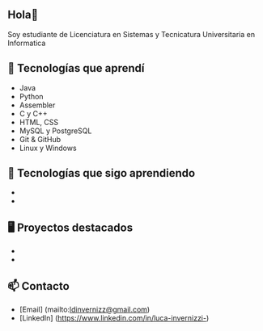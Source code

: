 ## Hola👋
Soy estudiante de Licenciatura en Sistemas y Tecnicatura Universitaria en Informatica 

## 🧰 Tecnologías que aprendí
- Java
- Python
- Assembler
- C y C++
- HTML, CSS
- MySQL y PostgreSQL
- Git & GitHub
- Linux y Windows

## 🌱 Tecnologías que sigo aprendiendo 
-
-

## 🖥️ Proyectos destacados
- 
-

## 📫 Contacto
- [Email] (mailto:ldinvernizz@gmail.com)
- [LinkedIn] (https://www.linkedin.com/in/luca-invernizzi-)

